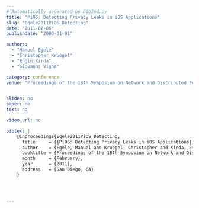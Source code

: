```yaml
---
# Automatically generated by bib2md.py
title: "PiOS: Detecting Privacy Leaks in iOS Applications"
slug: "Egele2011PiOS_Detecting"
date: "2011-02-06"
publishdate: "2000-01-01"

authors:
  - "Manuel Egele"
  - "Christopher Kruegel"
  - "Engin Kirda"
  - "Giovanni Vigna"

category: conference
venue: "Proceedings of the 18th Symposium on Network and Distributed System Security (NDSS)"


slides: no
paper: no
text: no

video_url: no

bibtex: |
    @inproceedings{Egele2011PiOS_Detecting,
      title     = {{PiOS: Detecting Privacy Leaks in iOS Applications}},
      author    = {Egele, Manuel and Kruegel, Christopher and Kirda, Engin and Vigna, Giovanni},
      booktitle = {Proceedings of the 18th Symposium on Network and Distributed System Security (NDSS)},
      month     = {February},
      year      = {2011},
      address   = {San Diego, CA}
    }




---
```


